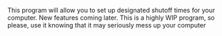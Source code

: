 This program will allow you to set up designated shutoff times for your computer. 
New features coming later.
This is a highly WIP program, so please, use it knowing that it may seriously mess up your computer
